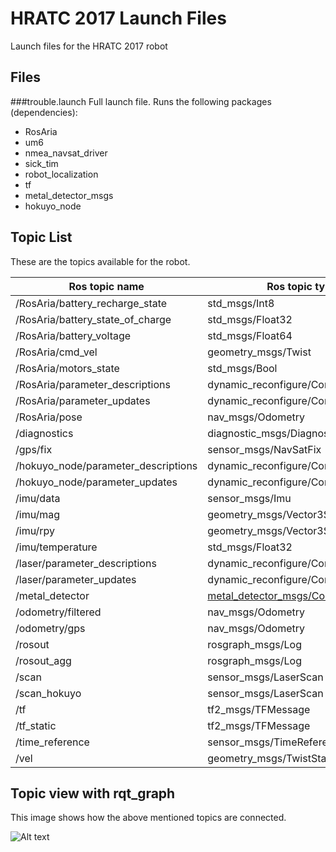 # HRATC 2017 Launch Files

Launch files for the HRATC 2017 robot

## Files
###trouble.launch
Full launch file. Runs the following packages (dependencies):
* RosAria
* um6
* nmea_navsat_driver
* sick_tim
* robot_localization
* tf
* metal_detector_msgs
* hokuyo_node


## Topic List

These are the topics available for the robot.

| Ros topic name                      | Ros topic type                        |
| ----------------------------------- | ------------------------------------- |
| /RosAria/battery_recharge_state     | std_msgs/Int8                         |
| /RosAria/battery_state_of_charge    | std_msgs/Float32                      |
| /RosAria/battery_voltage            | std_msgs/Float64                      |
| /RosAria/cmd_vel                    | geometry_msgs/Twist                   |
| /RosAria/motors_state               | std_msgs/Bool                         |
| /RosAria/parameter_descriptions     | dynamic_reconfigure/ConfigDescription |
| /RosAria/parameter_updates          | dynamic_reconfigure/Config            |
| /RosAria/pose                       | nav_msgs/Odometry                     |
| /diagnostics                        | diagnostic_msgs/DiagnosticArray       |
| /gps/fix                            | sensor_msgs/NavSatFix                 |
| /hokuyo_node/parameter_descriptions | dynamic_reconfigure/ConfigDescription |
| /hokuyo_node/parameter_updates      | dynamic_reconfigure/Config            |
| /imu/data                           | sensor_msgs/Imu                       |
| /imu/mag                            | geometry_msgs/Vector3Stamped          |
| /imu/rpy                            | geometry_msgs/Vector3Stamped          |
| /imu/temperature                    | std_msgs/Float32                      |
| /laser/parameter_descriptions       | dynamic_reconfigure/ConfigDescription |
| /laser/parameter_updates            | dynamic_reconfigure/Config            |
| /metal_detector                     | [metal_detector_msgs/Coil](https://raw.githubusercontent.com/lsa-pucrs/metal_detector_msgs/lsa-metal-detector/msg/Coil.msg)          |
| /odometry/filtered                  | nav_msgs/Odometry                     |
| /odometry/gps                       | nav_msgs/Odometry                     |
| /rosout                             | rosgraph_msgs/Log                     |
| /rosout_agg                         | rosgraph_msgs/Log                     |
| /scan                               | sensor_msgs/LaserScan                 |
| /scan_hokuyo                        | sensor_msgs/LaserScan                 |
| /tf                                 | tf2_msgs/TFMessage                    |
| /tf_static                          | tf2_msgs/TFMessage                    |
| /time_reference                     | sensor_msgs/TimeReference             |
| /vel                                | geometry_msgs/TwistStamped            |



## Topic view with rqt_graph

This image shows how the above mentioned topics are connected.

![Alt text](./rqt_graph.png?raw=true "Topics graph")
